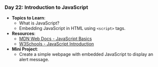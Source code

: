 ### **Day 22: Introduction to JavaScript**

- **Topics to Learn**:
  - What is JavaScript?
  - Embedding JavaScript in HTML using `<script>` tags.
- **Resources**:
  - [MDN Web Docs - JavaScript Basics](https://developer.mozilla.org/en-US/docs/Learn/JavaScript/First_steps/What_is_JavaScript)
  - [W3Schools - JavaScript Introduction](https://www.w3schools.com/js/js_intro.asp)
- **Mini Project**:
  - Create a simple webpage with embedded JavaScript to display an alert message.
